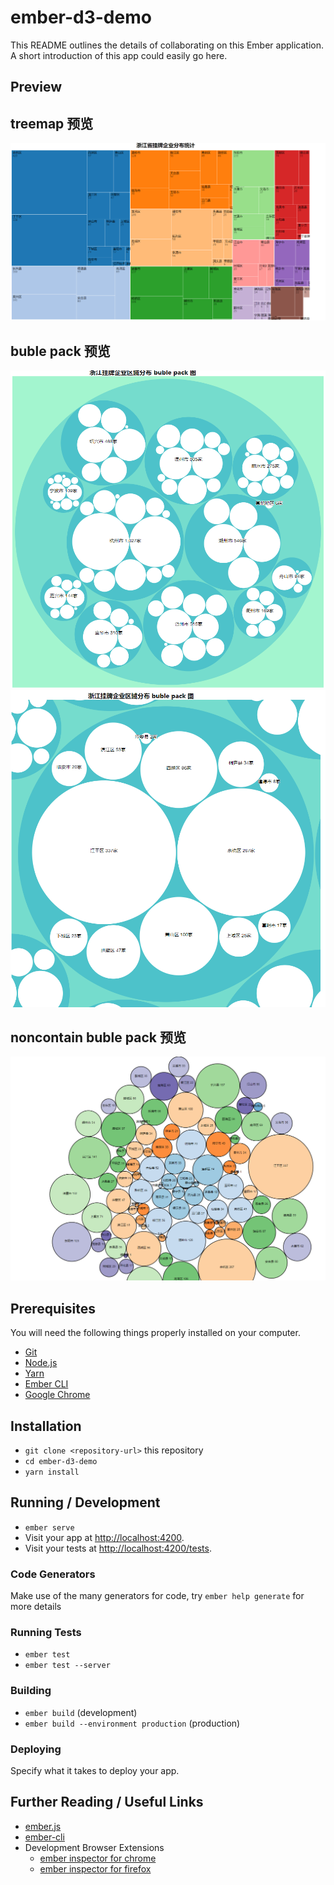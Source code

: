 # ember-d3-demo

This README outlines the details of collaborating on this Ember application.
A short introduction of this app could easily go here.

## Preview
## treemap 预览
![](https://github.com/smile921/ember-d3-learn/raw/master/page/QQ%E6%88%AA%E5%9B%BE20171017173448.png)

## buble pack  预览
![](https://github.com/smile921/ember-d3-learn/raw/master/page/QQ%E6%88%AA%E5%9B%BE20171018145900.png)
![](https://github.com/smile921/ember-d3-learn/raw/master/page/QQ%E6%88%AA%E5%9B%BE20171018145926.png)
## noncontain buble pack 预览
![](https://github.com/smile921/ember-d3-learn/raw/master/page/QQ%E6%88%AA%E5%9B%BE20171018150050.png)

## Prerequisites

You will need the following things properly installed on your computer.

* [Git](https://git-scm.com/)
* [Node.js](https://nodejs.org/)
* [Yarn](https://yarnpkg.com/)
* [Ember CLI](https://ember-cli.com/)
* [Google Chrome](https://google.com/chrome/)

## Installation

* `git clone <repository-url>` this repository
* `cd ember-d3-demo`
* `yarn install`

## Running / Development

* `ember serve`
* Visit your app at [http://localhost:4200](http://localhost:4200).
* Visit your tests at [http://localhost:4200/tests](http://localhost:4200/tests).

### Code Generators

Make use of the many generators for code, try `ember help generate` for more details

### Running Tests

* `ember test`
* `ember test --server`

### Building

* `ember build` (development)
* `ember build --environment production` (production)

### Deploying

Specify what it takes to deploy your app.

## Further Reading / Useful Links

* [ember.js](https://emberjs.com/)
* [ember-cli](https://ember-cli.com/)
* Development Browser Extensions
  * [ember inspector for chrome](https://chrome.google.com/webstore/detail/ember-inspector/bmdblncegkenkacieihfhpjfppoconhi)
  * [ember inspector for firefox](https://addons.mozilla.org/en-US/firefox/addon/ember-inspector/)
